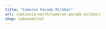 ```yaml
---
title: "Cameron Parade Milkbar"
url: /watsonia-north/cameron-parade-milkbar/
shop: Lebensmittel
---
```

